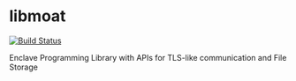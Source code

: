 # libmoat
[![Build Status](https://travis-ci.com/rsinha/libmoat.svg?token=D2mdydEyqN9gqKmdCX5p&branch=master)](https://travis-ci.com/rsinha/libmoat)

Enclave Programming Library with APIs for TLS-like communication and File Storage
